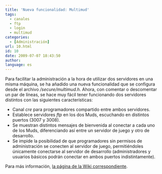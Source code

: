 ```yaml
---
title: 'Nueva funcionalidad: Multimud'
tags:
  - canales
  - ftp
  - login
  - multimud
categories:
  - [Administración]
url: 10.html
id: 10
date: 2009-07-07 18:43:50
author:
language: es
---
```


Para facilitar la administración a la hora de utilizar dos servidores en una misma máquina, se ha añadido una nueva funcionalidad que se configura desde el archivo _/secure/multimud.h_. Ahora, con comentar o descomentar un par de líneas, se hace muy fácil tener funcionando dos servidores distintos con las siguientes características:

*   Canal _cre_ para programadores compartido entre ambos servidores.
*   Establece servidores _ftp_ en los dos Muds, escuchando en distintos puertos (3007 y 3008).
*   Se muestran distintos mensajes de bienvenida al conectar a cada uno de los Muds, diferenciando así entre un servidor de juego y otro de desarrollo.
*   Se impide la posibilidad de que programadores sin permisos de administración se conecten al servidor de juego, permitiéndoles únicamente conectarse al servidor de desarrollo (administradores y usuarios básicos podrán conectar en ambos puertos indistintamente).

Para más información, [la página de la Wiki correspondiente](http://wiki.ciudadcapital.net/index.php?title=Multimud).